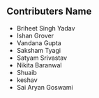 ## Contributers Name
- Briheet Singh Yadav
- Ishan Grover
- Vandana Gupta
- Saksham Tyagi
- Satyam Srivastav
- Nikita Baranwal
- Shuaib
- keshav
- Sai Aryan Goswami
